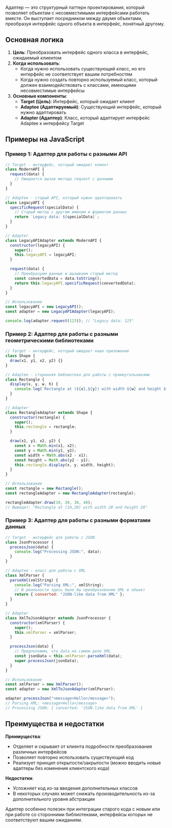 Адаптер — это структурный паттерн проектирования, который позволяет объектам с несовместимыми интерфейсами работать вместе. Он выступает посредником между двумя объектами, преобразуя интерфейс одного объекта в интерфейс, понятный другому.

## Основная логика

1. **Цель**: Преобразовать интерфейс одного класса в интерфейс, ожидаемый клиентом
2. **Когда использовать**:
   - Когда нужно использовать существующий класс, но его интерфейс не соответствует вашим потребностям
   - Когда нужно создать повторно используемый класс, который должен взаимодействовать с классами, имеющими несовместимые интерфейсы
3. **Основные компоненты**:
   - **Target (Цель)**: Интерфейс, который ожидает клиент
   - **Adaptee (Адаптируемый)**: Существующий интерфейс, который нужно адаптировать
   - **Adapter (Адаптер)**: Класс, который адаптирует интерфейс Adaptee к интерфейсу Target

## Примеры на JavaScript

### Пример 1: Адаптер для работы с разными API

```javascript
// Target - интерфейс, который ожидает клиент
class ModernAPI {
  request(data) {
    // Ожидается вызов метода request с данными
  }
}

// Adaptee - старый API, который нужно адаптировать
class LegacyAPI {
  specificRequest(specialData) {
    // Старый метод с другим именем и форматом данных
    return `Legacy data: ${specialData}`;
  }
}

// Adapter
class LegacyAPIAdapter extends ModernAPI {
  constructor(legacyAPI) {
    super();
    this.legacyAPI = legacyAPI;
  }

  request(data) {
    // Преобразуем данные и вызываем старый метод
    const convertedData = data.toString();
    return this.legacyAPI.specificRequest(convertedData);
  }
}

// Использование
const legacyAPI = new LegacyAPI();
const adapter = new LegacyAPIAdapter(legacyAPI);

console.log(adapter.request(123)); // "Legacy data: 123"
```

### Пример 2: Адаптер для работы с разными геометрическими библиотеками

```javascript
// Target - интерфейс, который ожидает наше приложение
class Shape {
  draw(x1, y1, x2, y2) {}
}

// Adaptee - сторонняя библиотека для работы с прямоугольниками
class Rectangle {
  display(x, y, w, h) {
    console.log(`Rectangle at (${x},${y}) with width ${w} and height ${h}`);
  }
}

// Adapter
class RectangleAdapter extends Shape {
  constructor(rectangle) {
    super();
    this.rectangle = rectangle;
  }

  draw(x1, y1, x2, y2) {
    const x = Math.min(x1, x2);
    const y = Math.min(y1, y2);
    const width = Math.abs(x2 - x1);
    const height = Math.abs(y2 - y1);
    this.rectangle.display(x, y, width, height);
  }
}

// Использование
const rectangle = new Rectangle();
const rectangleAdapter = new RectangleAdapter(rectangle);

rectangleAdapter.draw(10, 20, 30, 40);
// Выведет: "Rectangle at (10,20) with width 20 and height 20"
```

### Пример 3: Адаптер для работы с разными форматами данных

```javascript
// Target - интерфейс для работы с JSON
class JsonProcessor {
  processJson(data) {
    console.log("Processing JSON:", data);
  }
}

// Adaptee - класс для работы с XML
class XmlParser {
  parseXml(xmlString) {
    console.log("Parsing XML:", xmlString);
    // В реальности здесь было бы преобразование XML в объект
    return { converted: "JSON-like data from XML" };
  }
}

// Adapter
class XmlToJsonAdapter extends JsonProcessor {
  constructor(xmlParser) {
    super();
    this.xmlParser = xmlParser;
  }

  processJson(data) {
    // Предположим, что data на самом деле XML
    const jsonData = this.xmlParser.parseXml(data);
    super.processJson(jsonData);
  }
}

// Использование
const xmlParser = new XmlParser();
const adapter = new XmlToJsonAdapter(xmlParser);

adapter.processJson("<message>Hello</message>");
// Parsing XML: <message>Hello</message>
// Processing JSON: { converted: 'JSON-like data from XML' }
```

## Преимущества и недостатки

**Преимущества**:
- Отделяет и скрывает от клиента подробности преобразования различных интерфейсов
- Позволяет повторно использовать существующий код
- Реализует принцип открытости/закрытости (можно вводить новые адаптеры без изменения клиентского кода)

**Недостатки**:
- Усложняет код из-за введения дополнительных классов
- В некоторых случаях может снижать производительность из-за дополнительного уровня абстракции

Адаптер особенно полезен при интеграции старого кода с новым или при работе со сторонними библиотеками, интерфейсы которых не соответствуют вашим ожиданиям.